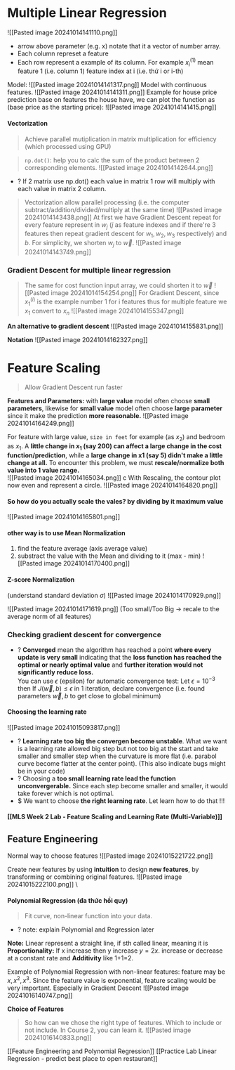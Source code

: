 # Multiple Linear Regression

![[Pasted image 20241014141110.png]]
+  arrow above parameter (e.g. x) notate that it a vector of number array. 
+ Each column represet a feature
+ Each row represent a example of its column. For example $x^{(1)} _{i}$ mean feature 1 (i.e. column 1) feature index at i (i.e. thứ i or i-th) 

Model:
![[Pasted image 20241014141317.png]]
Model with continuous features. 
![[Pasted image 20241014141311.png]]
Example for house price prediction base on features the house have, we can plot the function as (base price as the starting price):
![[Pasted image 20241014141415.png]]

#### Vectorization
> Achieve parallel mutiplication in matrix multiplication for efficiency (which processed using GPU)  

>`np.dot()`: help you to calc the sum of the product between 2 corresponding elements. 
![[Pasted image 20241014142644.png]]
+ ? If 2 matrix use np.dot() each value in matrix 1 row will multiply with each value in matrix 2 column.

> Vectorization allow parallel processing (i.e. the computer subtract/addition/divided/multiply at the same time)
![[Pasted image 20241014143438.png]]
>At first we have Gradient Descent repeat for every feature represent in $w_{j}$ ($j$ as feature indexes and if there're 3 features then repeat gradient descent for $w_{1}, w_{2}, w_{3}$ respectively) and $b$.  For simplicity, we shorten $w_{j}$ to $\vec{w}$. 
![[Pasted image 20241014143749.png]]

### Gradient Descent for multiple linear regression
>The same for cost function input array, we could shorten it to $\vec{w}$
![[Pasted image 20241014154254.png]]
>For Gradient Descent, since $x^{(i)} _{1}$ is the example number 1 for i features thus for multiple feature we $x_{1}$ convert to $x_{n}$
![[Pasted image 20241014155347.png]]

**An alternative to gradient descent**
![[Pasted image 20241014155831.png]]

**Notation**
![[Pasted image 20241014162327.png]]

# Feature Scaling 
> Allow Gradient Descent run faster
 
**Features and Parameters:** with **large value** model often choose **small parameters**, likewise for **small value** model often choose **large parameter** since it make the prediction **more reasonable.** 
![[Pasted image 20241014164249.png]]

For feature with large value, `size in feet`  for example (as $x_{2}$) and bedroom as $x_{1}$. A **little change in $x_{1}$ (say 200) can affect a large change in the cost function/prediction**, while a **large change in x1 (say 5) didn't make a little change at all.** To encounter this problem, we must **rescale/normalize both value into 1 value range.**  
![[Pasted image 20241014165034.png]] c
With Rescaling, the contour plot now even and represent a circle. 
![[Pasted image 20241014164820.png]]

#### So how do you actually scale the vales? by dividing by it maximum value
![[Pasted image 20241014165801.png]]

#### other way is to use Mean Normalization
1) find the feature average (axis average value) 
2) substract the value with the Mean and dividing to it (max - min) 
![[Pasted image 20241014170400.png]]

#### Z-score Normalization
(understand standard deviation $\sigma$)
![[Pasted image 20241014170929.png]]

![[Pasted image 20241014171619.png]]
(Too small/Too Big -> recale to the average norm of all features)
### Checking gradient descent for convergence
 + ? **Converged** mean the algorithm has reached a point **where every update is very small** indicating that the **loss function has reached the optimal or nearly optimal value** and **further iteration would not significantly reduce loss.**  
 You can use $\epsilon$ (epsilon) for automatic convergence test:
 Let $\epsilon=10^{-3}$ then 
	 If $J(\vec{w}, b) \leq \epsilon$ in 1 iteration, declare convergence (i.e. found parameters $\vec{w}, b$ to get close to global minimum)  

#### Choosing the learning rate
![[Pasted image 20241015093817.png]]
+ ? **Learning rate too big the convergen become unstable**. What we want is a learning rate allowed big step but not too big at the start and take smaller and smaller step when the curvature is more flat (i.e. parabol curve become flatter at the center point). (This also indicate bugs might be in your code) 
+ ? Choosing a **too small learning rate lead the function unconvergerable.** Since each step become  smaller and smaller, it would take forever which is not optimal.
+ $ We want to choose **the right learning rate**. Let learn how to do that !!!
#### [[MLS Week 2 Lab - Feature Scaling and Learning Rate (Multi-Variable)]]
## Feature Engineering

Normal way to choose features
![[Pasted image 20241015221722.png]]

Create new features by using **intuition** to design **new features**, by transforming or combining original features.
![[Pasted image 20241015222100.png]]
\
#### Polynomial Regression (đa thức hồi quy)
> Fit curve, non-linear function into your data.
+ ? note: explain Polynomial and Regression later 
 
**Note:** Linear represent a straight line, if sth called linear, meaning it is **Proportionality:** If x increase then y increase $y=2x$. increase or decrease at a constant rate and **Additivity** like 1+1=2.


Example of Polynomial Regression with non-linear features: feature may be $x, x^{2}, x^{3}$. Since the feature value is exponential, feature scaling would be very important. Especially in Gradient Descent
![[Pasted image 20241016140747.png]]

**Choice of Features**
>So how can we chose the right type of features. Which to include or not include. In Course 2, you can learn it.
![[Pasted image 20241016140833.png]]

[[Feature Engineering and Polynomial Regression]]
[[Practice Lab Linear Regression - predict best place to open restaurant]]